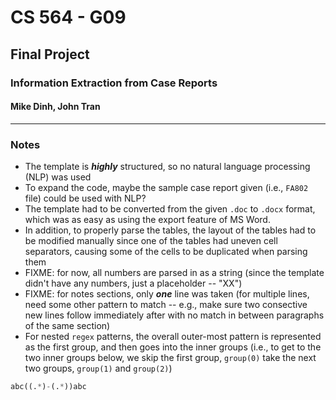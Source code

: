 # CS 564 - G09
## Final Project
### Information Extraction from Case Reports
#### Mike Dinh, John Tran

---------

### Notes

- The template is ***highly*** structured, so no natural language processing 
  (NLP) was used
- To expand the code, maybe the sample case report given (i.e., `FA802` file)
  could be used with NLP?
- The template had to be converted from the given `.doc` to `.docx` format, 
  which was as easy as using the export feature of MS Word.
- In addition, to properly parse the tables, the layout of the tables had to 
  be modified manually since one of the tables had uneven cell separators, 
  causing some of the cells to be duplicated when parsing them
- FIXME: for now, all numbers are parsed in as a string (since the template 
  didn't have any numbers, just a placeholder -- "XX")
- FIXME: for notes sections, only ***one*** line was taken (for multiple 
  lines, need some other pattern to match -- e.g., make sure two consective 
  new lines follow immediately after with no match in between paragraphs of 
  the same section)
- For nested `regex` patterns, the overall outer-most pattern is represented 
  as the first group, and then goes into the inner groups (i.e., to get to 
  the two inner groups below, we skip the first group, `group(0)` take 
  the next two groups, `group(1)` and `group(2)`)

```python
abc((.*)-(.*))abc
```



